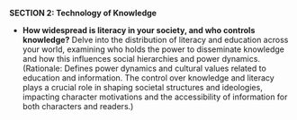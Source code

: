 **SECTION 2: Technology of Knowledge**
- **How widespread is literacy in your society, and who controls knowledge?** Delve into the distribution of literacy and education across your world, examining who holds the power to disseminate knowledge and how this influences social hierarchies and power dynamics. (Rationale: Defines power dynamics and cultural values related to education and information. The control over knowledge and literacy plays a crucial role in shaping societal structures and ideologies, impacting character motivations and the accessibility of information for both characters and readers.)